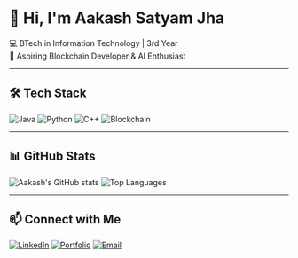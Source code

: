 # 👋 Hi, I'm Aakash Satyam Jha

💻 BTech in Information Technology | 3rd Year  
🚀 Aspiring Blockchain Developer & AI Enthusiast  

---

## 🛠️ Tech Stack
![Java](https://img.shields.io/badge/-Java-05122A?style=flat&logo=java)
![Python](https://img.shields.io/badge/-Python-05122A?style=flat&logo=python)
![C++](https://img.shields.io/badge/-C++-05122A?style=flat&logo=cplusplus)
![Blockchain](https://img.shields.io/badge/-Blockchain-05122A?style=flat&logo=bitcoin)

---

## 📊 GitHub Stats
![Aakash's GitHub stats](https://github-readme-stats.vercel.app/api?username=YOUR_USERNAME&show_icons=true&theme=radical)
![Top Languages](https://github-readme-stats.vercel.app/api/top-langs/?username=YOUR_USERNAME&layout=compact&theme=radical)

---

## 📫 Connect with Me
[![LinkedIn](https://img.shields.io/badge/-LinkedIn-blue?logo=Linkedin&logoColor=white)](YOUR_LINKEDIN)
[![Portfolio](https://img.shields.io/badge/-Portfolio-black?logo=vercel&logoColor=white)](YOUR_PORTFOLIO)
[![Email](https://img.shields.io/badge/-Email-D14836?logo=Gmail&logoColor=white)](mailto:YOUR_EMAIL)
